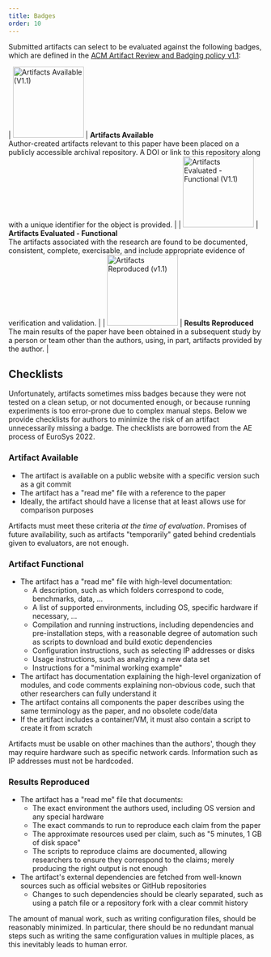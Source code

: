 ```yaml
---
title: Badges
order: 10
---
```


<style>
img { width: 10em; }
</style>

Submitted artifacts can select to be evaluated against the following badges,
which are defined in the [ACM Artifact Review and Badging policy v1.1](https://www.acm.org/publications/policies/artifact-review-and-badging-current):

| ![Artifacts Available (V1.1)](../images/acm_available_1.1.png) | **Artifacts Available**<br>Author-created artifacts relevant to this paper have been placed on a publicly accessible archival repository. A DOI or link to this repository along with a unique identifier for the object is provided.  |
| ![Artifacts Evaluated - Functional (V1.1)](../images/acm_functional_1.1.png) | **Artifacts Evaluated - Functional**<br>The artifacts associated with the research are found to be documented, consistent, complete, exercisable, and include appropriate evidence of verification and validation. |
| ![Artifacts Reproduced (v1.1)](../images/acm_reproduced_1.1.png) | **Results Reproduced**<br>The main results of the paper have been obtained in a subsequent study by a person or team other than the authors, using, in part, artifacts provided by the author. |


## Checklists

Unfortunately, artifacts sometimes miss badges because they were not tested on a clean setup, or not documented enough, or because running experiments is too error-prone due to complex manual steps.
Below we provide checklists for authors to minimize the risk of an artifact unnecessarily missing a badge. The checklists are borrowed from the AE process of EuroSys 2022.


### Artifact Available

- The artifact is available on a public website with a specific version such as a git commit
- The artifact has a "read me" file with a reference to the paper
- Ideally, the artifact should have a license that at least allows use for comparison purposes

Artifacts must meet these criteria _at the time of evaluation_.
Promises of future availability, such as artifacts "temporarily" gated behind credentials given to evaluators, are not enough.


### Artifact Functional

- The artifact has a "read me" file with high-level documentation:
  - A description, such as which folders correspond to code, benchmarks, data, ...
  - A list of supported environments, including OS, specific hardware if necessary, ...
  - Compilation and running instructions, including dependencies and pre-installation steps,
    with a reasonable degree of automation such as scripts to download and build exotic dependencies
  - Configuration instructions, such as selecting IP addresses or disks
  - Usage instructions, such as analyzing a new data set
  - Instructions for a "minimal working example"
- The artifact has documentation explaining the high-level organization of modules, and code comments explaining non-obvious code,
  such that other researchers can fully understand it
- The artifact contains all components the paper describes using the same terminology as the paper, and no obsolete code/data
- If the artifact includes a container/VM, it must also contain a script to create it from scratch

Artifacts must be usable on other machines than the authors', though they may require hardware such as specific network cards.
Information such as IP addresses must not be hardcoded.


### Results Reproduced

- The artifact has a "read me" file that documents:
  - The exact environment the authors used, including OS version and any special hardware
  - The exact commands to run to reproduce each claim from the paper
  - The approximate resources used per claim, such as "5 minutes, 1 GB of disk space"
  - The scripts to reproduce claims are documented, allowing researchers to ensure they correspond to the claims;
    merely producing the right output is not enough
- The artifact's external dependencies are fetched from well-known sources such as official websites or GitHub repositories
  - Changes to such dependencies should be clearly separated, such as using a patch file or a repository fork with a clear commit history

The amount of manual work, such as writing configuration files, should be reasonably minimized.
In particular, there should be no redundant manual steps such as writing the same configuration values in multiple places, as this inevitably leads to human error.
